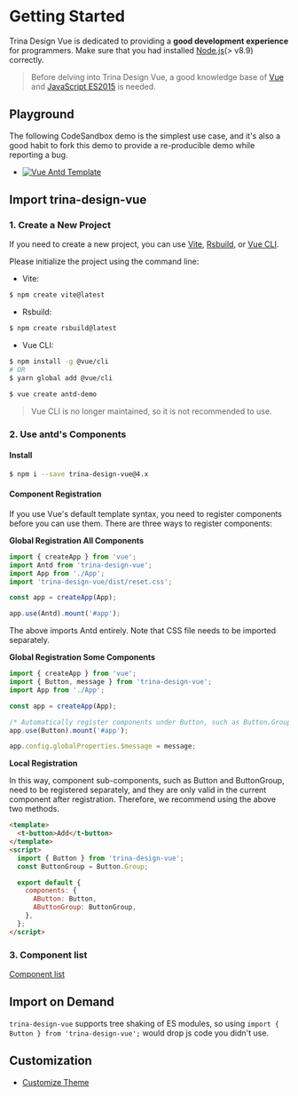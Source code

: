 # Getting Started

Trina Design Vue is dedicated to providing a **good development experience** for programmers. Make sure that you had installed [Node.js](https://nodejs.org/)(> v8.9) correctly.

> Before delving into Trina Design Vue, a good knowledge base of [Vue](https://www.vuejs.org/) and [JavaScript ES2015](http://babeljs.io/docs/learn-es2015/) is needed.

## Playground

The following CodeSandbox demo is the simplest use case, and it's also a good habit to fork this demo to provide a re-producible demo while reporting a bug.

- [![Vue Antd Template](https://codesandbox.io/static/img/play-codesandbox.svg)](https://codesandbox.io/s/agitated-franklin-1w72v)

## Import trina-design-vue

### 1. Create a New Project

If you need to create a new project, you can use [Vite](https://github.com/vitejs/vite), [Rsbuild](https://github.com/web-infra-dev/rsbuild), or [Vue CLI](https://github.com/vuejs/vue-cli).

Please initialize the project using the command line:

- Vite:

```bash
$ npm create vite@latest
```

- Rsbuild:

```bash
$ npm create rsbuild@latest
```

- Vue CLI:

```bash
$ npm install -g @vue/cli
# OR
$ yarn global add @vue/cli

$ vue create antd-demo
```

> Vue CLI is no longer maintained, so it is not recommended to use.

### 2. Use antd's Components

#### Install

```bash
$ npm i --save trina-design-vue@4.x
```

#### Component Registration

If you use Vue's default template syntax, you need to register components before you can use them. There are three ways to register components:

**Global Registration All Components**

```jsx
import { createApp } from 'vue';
import Antd from 'trina-design-vue';
import App from './App';
import 'trina-design-vue/dist/reset.css';

const app = createApp(App);

app.use(Antd).mount('#app');
```

The above imports Antd entirely. Note that CSS file needs to be imported separately.

**Global Registration Some Components**

```jsx
import { createApp } from 'vue';
import { Button, message } from 'trina-design-vue';
import App from './App';

const app = createApp(App);

/* Automatically register components under Button, such as Button.Group */
app.use(Button).mount('#app');

app.config.globalProperties.$message = message;
```

**Local Registration**

In this way, component sub-components, such as Button and ButtonGroup, need to be registered separately, and they are only valid in the current component after registration. Therefore, we recommend using the above two methods.

```html
<template>
  <t-button>Add</t-button>
</template>
<script>
  import { Button } from 'trina-design-vue';
  const ButtonGroup = Button.Group;

  export default {
    components: {
      AButton: Button,
      AButtonGroup: ButtonGroup,
    },
  };
</script>
```

### 3. Component list

[Component list](https://github.com/kaoniqiwa/trina-design-vue/blob/main/components/components.ts)

## Import on Demand

`trina-design-vue` supports tree shaking of ES modules, so using `import { Button } from 'trina-design-vue';` would drop js code you didn't use.

## Customization

- [Customize Theme](/docs/vue/customize-theme)
